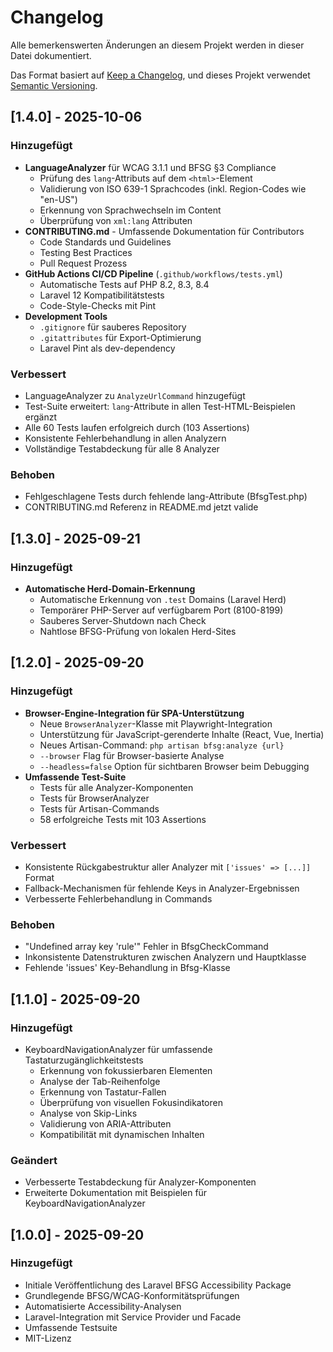 # Changelog

Alle bemerkenswerten Änderungen an diesem Projekt werden in dieser Datei dokumentiert.

Das Format basiert auf [Keep a Changelog](https://keepachangelog.com/de/1.0.0/),
und dieses Projekt verwendet [Semantic Versioning](https://semver.org/spec/v2.0.0.html).

## [1.4.0] - 2025-10-06

### Hinzugefügt
- **LanguageAnalyzer** für WCAG 3.1.1 und BFSG §3 Compliance
  - Prüfung des `lang`-Attributs auf dem `<html>`-Element
  - Validierung von ISO 639-1 Sprachcodes (inkl. Region-Codes wie "en-US")
  - Erkennung von Sprachwechseln im Content
  - Überprüfung von `xml:lang` Attributen
- **CONTRIBUTING.md** - Umfassende Dokumentation für Contributors
  - Code Standards und Guidelines
  - Testing Best Practices
  - Pull Request Prozess
- **GitHub Actions CI/CD Pipeline** (`.github/workflows/tests.yml`)
  - Automatische Tests auf PHP 8.2, 8.3, 8.4
  - Laravel 12 Kompatibilitätstests
  - Code-Style-Checks mit Pint
- **Development Tools**
  - `.gitignore` für sauberes Repository
  - `.gitattributes` für Export-Optimierung
  - Laravel Pint als dev-dependency

### Verbessert
- LanguageAnalyzer zu `AnalyzeUrlCommand` hinzugefügt
- Test-Suite erweitert: `lang`-Attribute in allen Test-HTML-Beispielen ergänzt
- Alle 60 Tests laufen erfolgreich durch (103 Assertions)
- Konsistente Fehlerbehandlung in allen Analyzern
- Vollständige Testabdeckung für alle 8 Analyzer

### Behoben
- Fehlgeschlagene Tests durch fehlende lang-Attribute (BfsgTest.php)
- CONTRIBUTING.md Referenz in README.md jetzt valide

## [1.3.0] - 2025-09-21

### Hinzugefügt
- **Automatische Herd-Domain-Erkennung**
  - Automatische Erkennung von `.test` Domains (Laravel Herd)
  - Temporärer PHP-Server auf verfügbarem Port (8100-8199)
  - Sauberes Server-Shutdown nach Check
  - Nahtlose BFSG-Prüfung von lokalen Herd-Sites

## [1.2.0] - 2025-09-20

### Hinzugefügt
- **Browser-Engine-Integration für SPA-Unterstützung**
  - Neue `BrowserAnalyzer`-Klasse mit Playwright-Integration
  - Unterstützung für JavaScript-gerenderte Inhalte (React, Vue, Inertia)
  - Neues Artisan-Command: `php artisan bfsg:analyze {url}`
  - `--browser` Flag für Browser-basierte Analyse
  - `--headless=false` Option für sichtbaren Browser beim Debugging
- **Umfassende Test-Suite**
  - Tests für alle Analyzer-Komponenten
  - Tests für BrowserAnalyzer
  - Tests für Artisan-Commands
  - 58 erfolgreiche Tests mit 103 Assertions

### Verbessert
- Konsistente Rückgabestruktur aller Analyzer mit `['issues' => [...]]` Format
- Fallback-Mechanismen für fehlende Keys in Analyzer-Ergebnissen
- Verbesserte Fehlerbehandlung in Commands

### Behoben
- "Undefined array key 'rule'" Fehler in BfsgCheckCommand
- Inkonsistente Datenstrukturen zwischen Analyzern und Hauptklasse
- Fehlende 'issues' Key-Behandlung in Bfsg-Klasse

## [1.1.0] - 2025-09-20

### Hinzugefügt
- KeyboardNavigationAnalyzer für umfassende Tastaturzugänglichkeitstests
  - Erkennung von fokussierbaren Elementen
  - Analyse der Tab-Reihenfolge
  - Erkennung von Tastatur-Fallen
  - Überprüfung von visuellen Fokusindikatoren
  - Analyse von Skip-Links
  - Validierung von ARIA-Attributen
  - Kompatibilität mit dynamischen Inhalten

### Geändert
- Verbesserte Testabdeckung für Analyzer-Komponenten
- Erweiterte Dokumentation mit Beispielen für KeyboardNavigationAnalyzer

## [1.0.0] - 2025-09-20

### Hinzugefügt
- Initiale Veröffentlichung des Laravel BFSG Accessibility Package
- Grundlegende BFSG/WCAG-Konformitätsprüfungen
- Automatisierte Accessibility-Analysen
- Laravel-Integration mit Service Provider und Facade
- Umfassende Testsuite
- MIT-Lizenz
